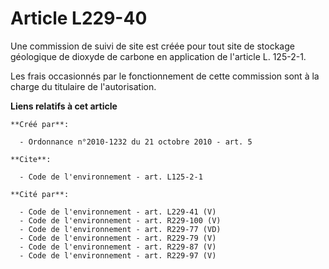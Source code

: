 # Article L229-40

Une commission de suivi de site est créée pour tout site de stockage géologique de dioxyde de carbone en application de
l'article L. 125-2-1.

Les frais occasionnés par le fonctionnement de cette commission sont à la charge du titulaire de l'autorisation.

**Liens relatifs à cet article**

	**Créé par**:

	  - Ordonnance n°2010-1232 du 21 octobre 2010 - art. 5

	**Cite**:

	  - Code de l'environnement - art. L125-2-1

	**Cité par**:

	  - Code de l'environnement - art. L229-41 (V)
	  - Code de l'environnement - art. R229-100 (V)
	  - Code de l'environnement - art. R229-77 (VD)
	  - Code de l'environnement - art. R229-79 (V)
	  - Code de l'environnement - art. R229-87 (V)
	  - Code de l'environnement - art. R229-97 (V)
